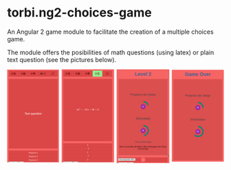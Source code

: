 # torbi.ng2-choices-game
An Angular 2 game module to facilitate the creation of a multiple choices game. 

The module offers the posibilities of math questions (using latex) or plain text question (see the pictures below). 


![alt tag](https://github.com/mates-app/torbi.ng2-choices-game/blob/master/ng2-choices-module.png)




